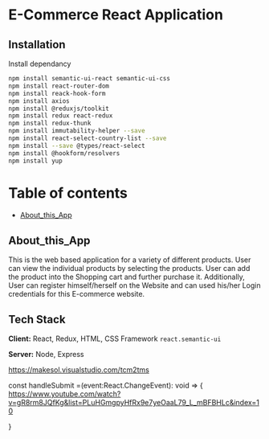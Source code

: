
# E-Commerce React Application



## Installation

Install dependancy

```bash
npm install semantic-ui-react semantic-ui-css
npm install react-router-dom
npm install reack-hook-form
npm install axios
npm install @reduxjs/toolkit
npm install redux react-redux
npm install redux-thunk
npm install immutability-helper --save
npm install react-select-country-list --save
npm install --save @types/react-select
npm install @hookform/resolvers
npm install yup
```
# Table of contents
- [About_this_App](#About_this_App)

## About_this_App
This is the web based application for a variety of different products. 
User can view the individual products by selecting the products. 
User can add the product into the Shopping cart and further purchase it. 
Additionally, User can register himself/herself on the Website and can used his/her Login credentials for this E-commerce website. 

    
## Tech Stack

**Client:** React, Redux, HTML, CSS Framework `react.semantic-ui`

**Server:** Node, Express

https://makesol.visualstudio.com/tcm2tms


const handleSubmit =(event:React.ChangeEvent<HTMLInputElement>): void => {
https://www.youtube.com/watch?v=gR8rm8JQfKg&list=PLuHGmgpyHfRx9e7yeOaaL79_L_mBFBHLc&index=10

}